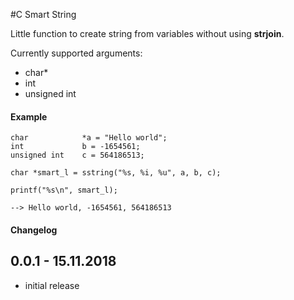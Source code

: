 #C Smart String 



Little function to create string from variables without using **strjoin**.

Currently supported arguments:
* char*
* int
* unsigned int

#### Example
```$xslt
char            *a = "Hello world";
int             b = -1654561;
unsigned int    c = 564186513;

char *smart_l = sstring("%s, %i, %u", a, b, c);

printf("%s\n", smart_l);

--> Hello world, -1654561, 564186513
```

#### Changelog

## 0.0.1 - 15.11.2018
* initial release
